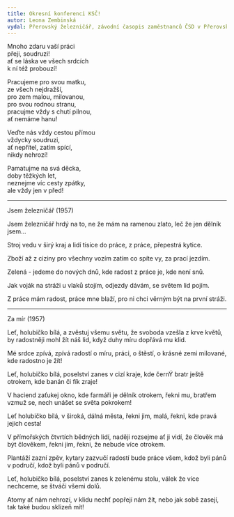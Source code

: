 ```yaml
---
title: Okresní konferenci KSČ!
autor: Leona Zembinská
vydal: Přerovský železničář, závodní časopis zaměstnanců ČSD v Přerovském železničním uzlu, 1957
---
```



Mnoho zdaru vaší práci  
přeji, soudruzi!   
ať se láska ve všech srdcích   
k ní též probouzí!

Pracujeme pro svou matku,  
ze všech nejdražší,  
pro zem malou, milovanou,  
pro svou rodnou stranu,  
pracujme vždy s chutí pilnou,   
ať nemáme hanu!

Veďte nás vždy cestou přímou  
vždycky soudruzi,   
ať nepřítel, zatím spící,  
nikdy nehrozí!

Pamatujme na svá děcka,  
doby těžkých let,    
neznejme víc cesty zpátky,  
ale vždy jen v před!

---

Jsem železničář (1957)

Jsem železničář
hrdý na to,
ne že mám na ramenou zlato,
leč že jen dělník jsem...

Stroj vedu v širý kraj
a lidí tisíce
do práce, z práce,
přepestrá kytice.

Zboží až z ciziny
pro všechny vozím
zatím co spíte vy,
za prací jezdím.

Zelená - jedeme
do nových dnů,
kde radost z práce je,
kde není snů.

Jak voják na stráži
u vlaků stojím,
odjezdy dávám,
se světem lid pojím.

Z práce mám radost,
práce mne blaží,
pro ni chci věrným být
na první stráži.

---

Za mír (1957)

Leť, holubičko bílá,
a zvěstuj všemu světu,
že svoboda vzešla z krve květů,
by radostněji mohl žít náš lid,
když duhy míru dopřává mu klid.

Mé srdce zpívá, zpívá radostí
o míru, práci, o štěstí,
o krásné zemi milované,
kde radostno je žít!

Leť, holubičko bílá,
poselství zanes v cizí kraje,
kde černÝ bratr ještě otrokem,
kde banán či fík zraje!

V haciend zaťukej okno,
kde farmáři je dělník otrokem,
řekni mu, bratřem vzmuž se,
nech unášet se světa pokrokem!

Leť holubičko bílá,
v široká, dálná města,
řekni jim, malá, řekni,
kde pravá jejich cesta!

V přímořských čtvrtích bědných lidí,
naději rozsejme ať ji vidí,
že člověk má být člověkem,
řekni jim, řekni,
že nebude více otrokem.

Plantáží zazní zpěv,
kytary zazvučí
radostí bude práce všem,
kdož byli pánů v područí,
kdož byli pánů v područí.

Leť, holubičko bílá,
poselství zanes k zelenému stolu,
válek že více nechceme,
se štváči všemi dolů.

Atomy ať nám nehrozí,
v klidu nechť popřejí nám žít,
nebo jak sobě zasejí,
tak také budou sklizeň mít!